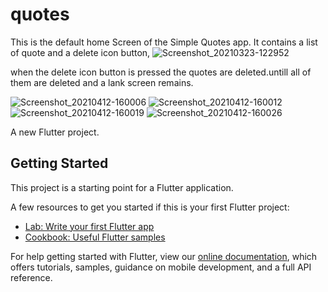 # quotes
This is the default home Screen of the Simple Quotes app. It contains a list of quote and a delete icon button, 
![Screenshot_20210323-122952](https://user-images.githubusercontent.com/62157938/114401517-ab43eb00-9bab-11eb-9518-11091fbe2a06.jpg)

when the delete icon button is pressed the quotes are deleted.untill all of them are deleted and a lank screen remains.

![Screenshot_20210412-160006](https://user-images.githubusercontent.com/62157938/114401535-ae3edb80-9bab-11eb-81b4-819b807f336d.jpg)
![Screenshot_20210412-160012](https://user-images.githubusercontent.com/62157938/114401546-b0a13580-9bab-11eb-8ccf-c28e742b48bd.jpg)
![Screenshot_20210412-160019](https://user-images.githubusercontent.com/62157938/114401547-b1d26280-9bab-11eb-9ad4-e57905f020a9.jpg)
![Screenshot_20210412-160026](https://user-images.githubusercontent.com/62157938/114401549-b3038f80-9bab-11eb-9ab5-55a81347f0ae.jpg)


A new Flutter project.

## Getting Started

This project is a starting point for a Flutter application.

A few resources to get you started if this is your first Flutter project:

- [Lab: Write your first Flutter app](https://flutter.dev/docs/get-started/codelab)
- [Cookbook: Useful Flutter samples](https://flutter.dev/docs/cookbook)

For help getting started with Flutter, view our
[online documentation](https://flutter.dev/docs), which offers tutorials,
samples, guidance on mobile development, and a full API reference.
